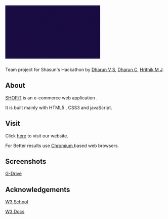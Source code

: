 # ![Centigrade](/public/images/2.gif)

Team project for Shasun's Hackathon by [Dharun V S](https://github.com/dharunvs), [Dharun C](https://github.com/Dharundds), [Hrithik M J](https://github.com/HrithikMJ/).




## About

   [SHOPiT](https://shopit-34927.web.app/) is an e-commerce web application .

   It is built mainly with HTML5 , CSS3 and javaScript.



## Visit

   Click [here](https://shopit-34927.web.app/) to visit our website.

   For Better results use [Chromium ](https://www.chromium.org/) based web browsers.

## Screenshots

   [G-Drive](https://tinyurl.com/shopit-ss)


## Acknowledgements

   [W3 School]( https://www.w3schools.com/)

   [W3 Docs](https://www.w3docs.com/)
